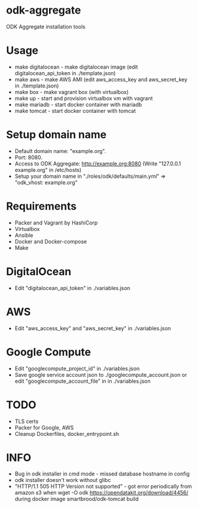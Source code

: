 # odk-aggregate
ODK Aggregate installation tools


# Usage
* make digitalocean  - make digitalocean image (edit digitalocean_api_token in ./template.json)
* make aws           - make AWS AMI (edit aws_access_key and aws_secret_key in ./template.json)
* make box           - make vagrant box (with virtualbox)
* make up            - start and provision virtualbox vm with vagrant 
* make mariadb       - start docker container with mariadb
* make tomcat        - start docker container with tomcat


# Setup domain name
* Default domain name: "example.org".
* Port: 8080.
* Access to ODK Aggregate: http://example.org:8080  (Write "127.0.0.1 example.org" in /etc/hosts) 
* Setup your domain name in "./roles/odk/defaults/main.yml"  => "odk_vhost: example.org"


# Requirements
* Packer and Vagrant by HashiCorp
* Virtualbox
* Ansible
* Docker and Docker-compose
* Make


# DigitalOcean
* Edit "digitalocean_api_token" in ./variables.json


# AWS
* Edit "aws_access_key" and "aws_secret_key" in ./variables.json


# Google Compute
* Edit "googlecompute_project_id" in ./variables.json
* Save google service account json to ./googlecompute_account.json or edit "googlecompute_account_file" in in ./variables.json


# TODO
* TLS certs
* Packer for Google, AWS
* Cleanup Dockerfiles, docker_entrypoint.sh


# INFO
* Bug in odk installer in cmd mode - missed database hostname in config
* odk installer doesn't work without glibc
* "HTTP/1.1 505 HTTP Version not supported" - got error periodically from amazon s3 when wget -O odk https://opendatakit.org/download/4456/ during docker image smartbrood/odk-tomcat build

